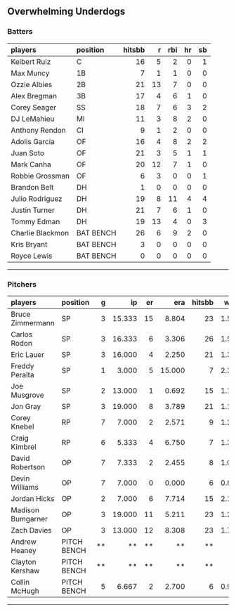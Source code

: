 ## Overwhelming Underdogs

### Batters

 
|players          |position  | hitsbb|  r| rbi| hr| sb| 
|:----------------|:---------|------:|--:|---:|--:|--:| 
|Keibert Ruiz     |C         |     16|  5|   2|  0|  1| 
|Max Muncy        |1B        |      7|  1|   1|  0|  0| 
|Ozzie Albies     |2B        |     21| 13|   7|  0|  0| 
|Alex Bregman     |3B        |     17|  4|   6|  1|  0| 
|Corey Seager     |SS        |     18|  7|   6|  3|  2| 
|DJ LeMahieu      |MI        |     11|  3|   8|  2|  0| 
|Anthony Rendon   |CI        |      9|  1|   2|  0|  0| 
|Adolis Garcia    |OF        |     16|  4|   8|  2|  2| 
|Juan Soto        |OF        |     21|  3|   5|  1|  1| 
|Mark Canha       |OF        |     20| 12|   7|  1|  0| 
|Robbie Grossman  |OF        |      6|  3|   0|  0|  1| 
|Brandon Belt     |DH        |      1|  0|   0|  0|  0| 
|Julio Rodriguez  |DH        |     19|  8|  11|  4|  4| 
|Justin Turner    |DH        |     21|  7|   6|  1|  0| 
|Tommy Edman      |DH        |     19| 13|   4|  0|  3| 
|Charlie Blackmon |BAT BENCH |     26|  6|   9|  2|  0| 
|Kris Bryant      |BAT BENCH |      3|  0|   0|  0|  0| 
|Royce Lewis      |BAT BENCH |      0|  0|   0|  0|  0| 

* * *

### Pitchers

 
|players           |position    |  g|     ip| er|    era| hitsbb|  whip| so|  w| sv| 
|:-----------------|:-----------|--:|------:|--:|------:|------:|-----:|--:|--:|--:| 
|Bruce Zimmermann  |SP          |  3| 15.333| 15|  8.804|     23| 1.500|  9|  0|  0| 
|Carlos Rodon      |SP          |  3| 16.333|  6|  3.306|     26| 1.592| 14|  0|  0| 
|Eric Lauer        |SP          |  3| 16.000|  4|  2.250|     21| 1.312| 12|  2|  0| 
|Freddy Peralta    |SP          |  1|  3.000|  5| 15.000|      7| 2.333|  2|  0|  0| 
|Joe Musgrove      |SP          |  2| 13.000|  1|  0.692|     15| 1.154| 11|  1|  0| 
|Jon Gray          |SP          |  3| 19.000|  8|  3.789|     21| 1.105| 21|  0|  0| 
|Corey Knebel      |RP          |  7|  7.000|  2|  2.571|      9| 1.286|  6|  1|  2| 
|Craig Kimbrel     |RP          |  6|  5.333|  4|  6.750|      7| 1.312|  8|  0|  4| 
|David Robertson   |OP          |  7|  7.333|  2|  2.455|      8| 1.091|  9|  0|  2| 
|Devin Williams    |OP          |  7|  7.000|  0|  0.000|      6| 0.857| 11|  0|  2| 
|Jordan Hicks      |OP          |  2|  7.000|  6|  7.714|     15| 2.143|  8|  0|  0| 
|Madison Bumgarner |OP          |  3| 19.000| 11|  5.211|     23| 1.211| 16|  0|  0| 
|Zach Davies       |OP          |  3| 13.000| 12|  8.308|     23| 1.769|  9|  0|  0| 
|Andrew Heaney     |PITCH BENCH | **|     **| **|     **|     **|    **| **| **| **| 
|Clayton Kershaw   |PITCH BENCH | **|     **| **|     **|     **|    **| **| **| **| 
|Collin McHugh     |PITCH BENCH |  5|  6.667|  2|  2.700|      6| 0.900|  2|  0|  0| 


* * *


